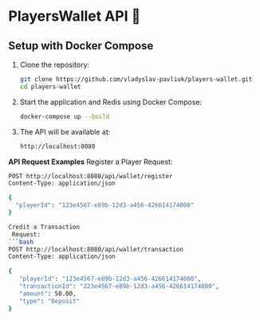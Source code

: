 # PlayersWallet API 🚀

## Setup with Docker Compose

1. Clone the repository:
   ```bash
   git clone https://github.com/vladyslav-pavliuk/players-wallet.git
   cd players-wallet
2. Start the application and Redis using Docker Compose:
   ```bash
   docker-compose up --build
3. The API will be available at:
   ```bash
   http://localhost:8080

**API Request Examples**
  Register a Player
  Request:
  ```bash
  POST http://localhost:8080/api/wallet/register
  Content-Type: application/json
  
  {
    "playerId": "123e4567-e89b-12d3-a456-426614174000"
  }

Credit a Transaction
   Request:
  ```bash
  POST http://localhost:8080/api/wallet/transaction
  Content-Type: application/json
   
  {
     "playerId": "123e4567-e89b-12d3-a456-426614174000",
     "transactionId": "223e4567-e89b-12d3-a456-426614174000",
     "amount": 50.00,
     "type": "Deposit"
  }
